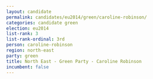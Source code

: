 ```yaml
---
layout: candidate
permalink: candidates/eu2014/green/caroline-robinson/
categories: candidate green
election: eu2014
list-rank: 3
list-rank-ordinal: 3rd
person: caroline-robinson
region: north-east
party: green
title: North East - Green Party - Caroline Robinson
incumbent: false
---
```

